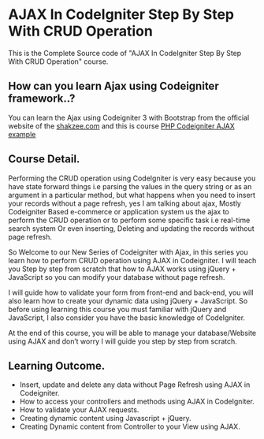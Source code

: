 # AJAX In CodeIgniter Step By Step With CRUD Operation
This is the Complete Source code of "AJAX In CodeIgniter Step By Step With CRUD Operation" course.

## How can you learn Ajax using Codeigniter framework..?
You can learn the Ajax using  Codeigniter 3 with Bootstrap from the official website of the [shakzee.com](https://www.shakzee.com/) and this is course [PHP Codeigniter AJAX example](https://www.shakzee.com/courses/ajax-in-codeigniter-step-by-step-with-crud-operation/)

## Course Detail.
Performing the CRUD operation using CodeIgniter is very easy because you have state forward things i.e parsing the values in the query string or as an argument in a particular method, but what happens when you need to insert your records without a page refresh, yes I am talking about ajax, Mostly Codeigniter Based  e-commerce or application system us the ajax to perform the CRUD operation or to perform some specific task i.e real-time search system Or even inserting, Deleting and updating the records without page refresh.

So Welcome to our New Series of Codeigniter with Ajax, in this series you learn how to perform CRUD operation using AJAX  in Codeigniter. I will teach you Step by step from scratch that how to AJAX works using jQuery + JavaScript so you can modify your database without page refresh.

I will guide how to validate your form from front-end and back-end, you will also learn how to create your dynamic data using jQuery + JavaScript. So before using learning this course you must familiar with jQuery and JavaScript, I also consider you have the basic knowledge of CodeIgniter.

At the end of this course, you will be able to manage your database/Website using AJAX and don’t worry I will guide you step by step from scratch.

## Learning Outcome.
- Insert, update and delete any data without Page Refresh using AJAX in Codeigniter.
- How to access your controllers and methods using AJAX in CodeIgniter.
- How to validate your AJAX requests.
- Creating dynamic content using Javascript + jQuery.
- Creating Dynamic content from Controller to your View using AJAX.


